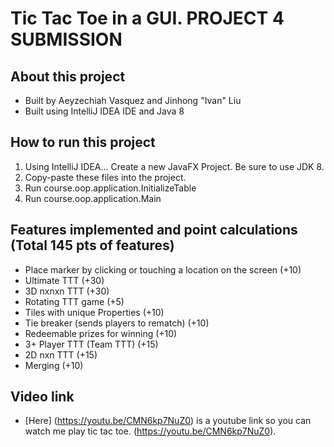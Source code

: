 # Tic Tac Toe in a GUI. PROJECT 4 SUBMISSION

## About this project
* Built by Aeyzechiah Vasquez and Jinhong "Ivan" Liu
* Built using IntelliJ IDEA IDE and Java 8

## How to run this project
1. Using IntelliJ IDEA... Create a new JavaFX Project. Be sure to use JDK 8.
2. Copy-paste these files into the project.
3. Run course.oop.application.InitializeTable
4. Run course.oop.application.Main

## Features implemented and point calculations (Total 145 pts of features)
* Place marker by clicking or touching a location on the screen (+10)
* Ultimate TTT (+30)
* 3D nxnxn TTT (+30)
* Rotating TTT game (+5)
* Tiles with unique Properties (+10)
* Tie breaker (sends players to rematch) (+10)
* Redeemable prizes for winning (+10)
* 3+ Player TTT (Team TTT) (+15)
* 2D nxn TTT (+15)
* Merging (+10)

## Video link
* [Here] (https://youtu.be/CMN6kp7NuZ0) is a youtube link so you can watch me play tic tac toe. (https://youtu.be/CMN6kp7NuZ0).
